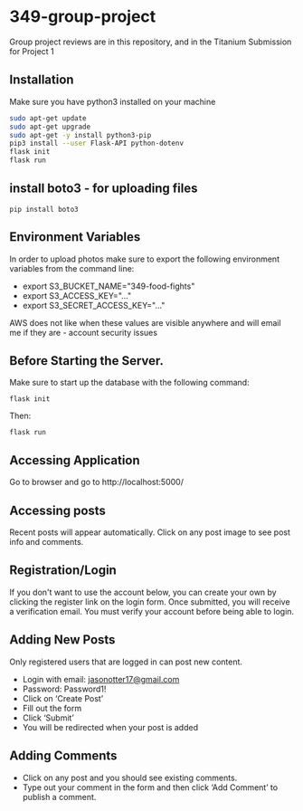 # 349-group-project

Group project reviews are in this repository, and in the Titanium Submission for Project 1

## Installation
Make sure you have python3 installed on your machine

```bash
sudo apt-get update
sudo apt-get upgrade
sudo apt-get -y install python3-pip
pip3 install --user Flask-API python-dotenv
flask init
flask run
```

## install boto3 - for uploading files
```
pip install boto3
```

## Environment Variables
In order to upload photos make sure to export the following environment variables from the command line:
* export S3_BUCKET_NAME="349-food-fights"
* export S3_ACCESS_KEY="..."
* export S3_SECRET_ACCESS_KEY="..."

AWS does not like when these values are visible anywhere and will email me if they are - account security issues

## Before Starting the Server.
Make sure to start up the database with the following command:
```
flask init
```
Then:
```
flask run
```

## Accessing Application
Go to browser and go to http://localhost:5000/

## Accessing posts
Recent posts will appear automatically.
Click on any post image to see post info and comments.

## Registration/Login
If you don't want to use the account below, you can create your own by clicking
the register link on the login form. Once submitted, you will receive a verification email.
You must verify your account before being able to login.

## Adding New Posts
Only registered users that are logged in can post new content.
* Login with email: jasonotter17@gmail.com
* Password: Password1!
* Click on ‘Create Post’
* Fill out the form
* Click ‘Submit’
* You will be redirected when your post is added

## Adding Comments
* Click on any post and you should see existing comments.
* Type out your comment in the form and then click ‘Add Comment’ to publish a comment.
